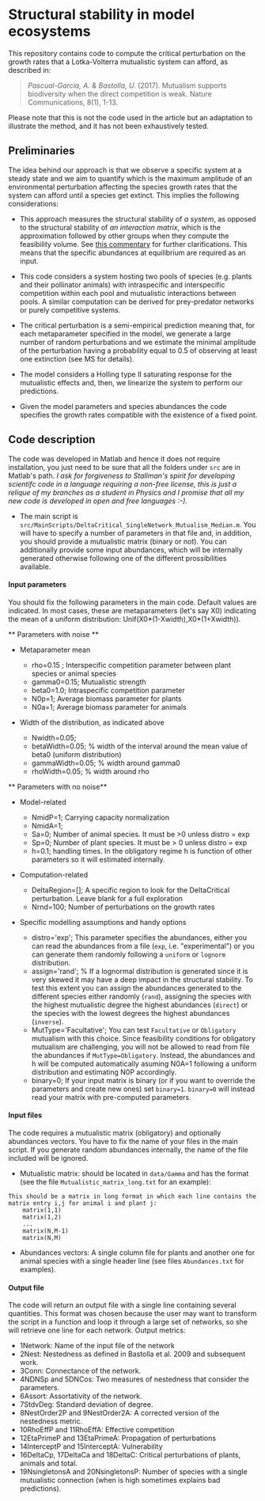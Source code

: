 # Structural stability in model ecosystems 

This repository contains code to compute the critical perturbation on the growth rates that a Lotka-Volterra mutualistic system can afford, as described in:

> _Pascual-García, A. & Bastolla, U._ (2017). Mutualism supports biodiversity when the direct competition is weak. Nature Communications, 8(1), 1-13. 

Please note that this is not the code used in the article but an adaptation to illustrate the method, and it has not been exhaustively tested. 


## Preliminaries

The idea behind our approach is that we observe a specific system at a steady state and we aim to quantify which is the maximum amplitude of an environmental perturbation affecting the species growth rates that the system can afford until a species get extinct. This implies the following considerations:

* This approach measures the structural stability of _a system_, as opposed to the structural stability of _an interaction matrix_, which is the approximation followed by other groups when they compute the feasibility volume. See [this commentary](https://www.sjscience.org/article?id=585) for further clarifications. This means that the specific abundances at equilibrium are required as an input.

* This code considers a system hosting two pools of species (e.g. plants and their pollinator animals) with intraspecific and interspecific competition within each pool and mutualistic interactions between pools. A similar computation can be derived for prey-predator networks or purely competitive systems.

* The critical perturbation is a semi-empirical prediction meaning that, for each metaparameter specified in the model, we generate a large number of random perturbations and we estimate the minimal amplitude of the perturbation having a probability equal to 0.5 of observing at least one extinction (see MS for details).

* The model considers a Holling type II saturating response for the mutualistic effects and, then, we linearize the system to perform our predictions.

* Given the model parameters and species abundances the code specifies the growth rates compatible with the existence of a fixed point. 

## Code description

The code was developed in Matlab and hence it does not require installation, you just need to be sure that all the folders under `src` are in Matlab's path. _I ask for forgiveness to Stallman's spirit for developing scientifc code in a language requiring a non-free license, this is just a relique of my branches as a student in Physics and I promise that all my new code is developed in open and free languages :-)._

* The main script is `src/MainScripts/DeltaCritical_SingleNetwork_Mutualism_Median.m`. You will have to specify a number of parameters in that file and, in addition, you should provide a  mutualistic matrix (binary or not). You can additionally provide some input abundances, which will be internally generated otherwise following one of the different prossibilities available.


#### Input parameters

You should fix the following parameters in the main code. Default values are indicated. In most cases, these are metaparameters (let's say X0) indicating the mean of a uniform distribution:  Unif(X0*(1-Xwidth),X0*(1+Xwidth)). 

** Parameters with noise **

* Metaparameter mean
   * rho=0.15 ; Interspecific competition parameter between plant species or animal species
   * gamma0=0.15;  Mutualistic strength
   * beta0=1.0;   Intraspecific competition parameter
   * N0p=1;  Average biomass parameter for plants
   * N0a=1;  Average biomass parameter for animals

* Width of the distribution, as indicated above
   * Nwidth=0.05;
   * betaWidth=0.05; % width of the interval around the mean value of beta0  (uniform distribution)
   * gammaWidth=0.05; % width around gamma0
   * rhoWidth=0.05; % width around rho

** Parameters with no noise** 

* Model-related
   * NmidP=1;  Carrying capacity normalization
   * NmidA=1;
   * Sa=0;  Number of animal species. It must be >0 unless distro = exp
   * Sp=0;  Number of plant species. It must be > 0 unless distro = exp
   * h=0.1;  handling times. In the obligatory regime h is function of other parameters so it will estimated internally.   

* Computation-related
   * DeltaRegion=[]; A specific region to look for the DeltaCritical perturbation. Leave blank for a full exploration
   * Nrnd=100;  Number of perturbations on the growth rates

* Specific modelling assumptions and handy options

   * distro='exp';  This parameter specifies the abundances, either you can read the abundances from a file  (`exp`, i.e. "experimental") or you can generate them randomly following a `uniform` or `lognorm` distribution.
   * assign='rand'; %  If a lognormal distribution is generated since it is very skewed it may have a deep impact in the structural stability. To test this extent you can assign the abundances generated to the different species either randomly (`rand`), assigning the species with the highest mutualistic degree the highest abundances (`direct`) or the species with the lowest degrees the highest abundances (`inverse`).
   * MutType='Facultative'; You can test `Facultative` or `Obligatory` mutualism with this choice. Since feasibility conditions for obligatory mutualism are challenging, you will not be allowed to read from file the abundances if `MutType=Obligatory`. Instead, the abundances and h will be computed automatically asuming N0A=1 following a uniform distribution and estimating N0P accordingly.
   * binary=0; If your input matrix is binary (or if you want to override the parameters and create new ones) set `binary=1`.  `binary=0` will instead read your matrix with pre-computed parameters.

#### Input files

The code requires a mutualistic matrix (obligatory) and optionally abundances vectors. You have to fix the name of your files in the main script. If you generate random abundances internally, the name of the file included will be ignored.

* Mutualistic matrix: should be located in `data/Gamma` and has the format (see the file `Mutualistic_matrix_long.txt` for an example):

```
This should be a matrix in long format in which each line contains the matrix entry i,j for animal i and plant j:
    matrix(1,1)
    matrix(1,2)
    ...
    matrix(N,M-1)
    matrix(N,M)
```

* Abundances vectors: A single column file for plants and another one for animal species with a single header line (see files `Abundances.txt` for examples).


#### Output file

The code will return an output file with a single line containing several quantities. This format was chosen because the user may want to transform the script in a function and loop it through a large set  of networks, so she will retrieve one line for each network. Output metrics:

* 1Network: Name of the input file of the network
* 2Nest: Nestedness as defined in Bastolla et al. 2009 and subsequent work.
* 3Conn: Connectance of the network.
* 4NDNSp and 5DNCos: Two measures of nestedness that consider the parameters.
* 6Assort: Assortativity of the network.
* 7StdvDeg: Standard deviation of degree.
* 8NestOrder2P and 9NestOrder2A: A corrected version of the nestedness metric.
* 10RhoEffP and 11RhoEffA: Effective competition
* 12EtaPrimeP and 13EtaPrimeA: Propagation of perturbations
* 14InterceptP and 15InterceptA: Vulnerability
* 16DeltaCp, 17DeltaCa and 18DeltaC: Critical perturbations of plants, animals and total.
* 19NsingletonsA and 20NsingletonsP: Number of species with a single mutualistic connection (when is high sometimes explains bad predictions).






